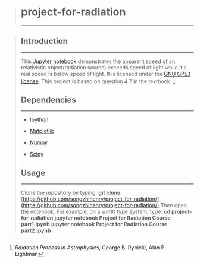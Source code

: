 ># **project-for-radiation**
>---

>## **Introduction**
>---
>
> This [Jupyter notebook]() demonstrates the apparent speed of an relativistic object(radiation source) exceeds speed of light while it's real speed is below speed of light. It is licensed under the [GNU GPL3 license](https://www.gnu.org/licenses/gpl-3.0.en.html). This project is based on question 4.7 in the textbook. [^1].
>
>## **Dependencies**
>---
> - [Ipython](https://pypi.org/project/ipython/)
>
> - [Matplotlib](https://pypi.org/project/matplotlib/)
>
> - [Numpy](https://pypi.org/project/numpy/)
>
> - [Scipy](https://pypi.org/project/scipy/)
>
>## **Usage**
>---
>
>Clone the repository by typing:
>**git clone** [https://github.com/songzhihenry/project-for-radiation/](https://github.com/songzhihenry/project-for-radiation/)
>Then open the notebook. For example, on a win10 type system, type:
>**cd project-for-radiation**
>**jupyter notebook Project for Radiation Course part1.ipynb**
>**jupyter notebook Project for Radiation Course part2.ipynb**
[^1]: *Raidation Process In Astrophysics*, George B. Rybicki, Alan P. Lightman
